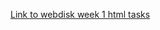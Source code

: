 [Link to webdisk week 1 html tasks](https://users.metropolia.fi/~samuelms/WebExercises/Week1/Html/)
